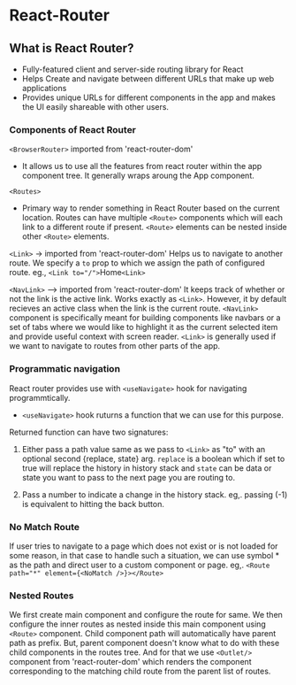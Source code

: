 # React-Router

## What is React Router?

- Fully-featured client and server-side routing library for React
- Helps Create and navigate between different URLs that make up web applications
- Provides unique URLs for different components in the app and makes the UI easily shareable with other users.

### Components of React Router

`<BrowserRouter>` imported from 'react-router-dom'

- It allows us to use all the features from react router within the app component tree. It generally wraps aroung the App component.

`<Routes>`

- Primary way to render something in React Router based on the current location. Routes can have multiple `<Route>` components which will each link to a different route if present. `<Route>` elements can be nested inside other `<Route>` elements.

`<Link>` -> imported from 'react-router-dom'
Helps us to navigate to another route. We specify a `to` prop to which we assign the path of configured route.
eg., `<Link to="/">`Home`<Link>`

`<NavLink>` --> imported from 'react-router-dom'
It keeps track of whether or not the link is the active link. Works exactly as `<Link>`. However, it by default recieves an active class when the link is the current route. `<NavLink>` component is specifically meant for building components like navbars or a set of tabs where we would like to highlight it as the current selected item and provide useful context with screen reader. `<Link>` is generally used if we want to navigate to routes from other parts of the app.

### Programmatic navigation

React router provides use with `<useNavigate>` hook for navigating programmtically.

- `<useNavigate>` hook ruturns a function that we can use for this purpose.

Returned function can have two signatures:

1. Either pass a path value same as we pass to `<Link>` as "to" with an optional second {replace, state} arg. `replace` is a boolean which if set to true will replace the history in history stack and `state` can be data or state you want to pass to the next page you are routing to.

2. Pass a number to indicate a change in the history stack. eg,. passing (-1) is equivalent to hitting the back button.

### No Match Route

If user tries to navigate to a page which does not exist or is not loaded for some reason, in that case to handle such a situation, we can use symbol \* as the path and direct user to a custom component or page.
eg,. `<Route path="*" element={<NoMatch />}></Route>`

### Nested Routes

We first create main component and configure the route for same. We then configure the inner routes as nested inside this main component using `<Route>` component. Child component path will automatically have parent path as prefix. But, parent component doesn't know what to do with these child components in the routes tree. And for that we use `<Outlet/>` component from 'react-router-dom' which renders the component corresponding to the matching child route from the parent list of routes.
